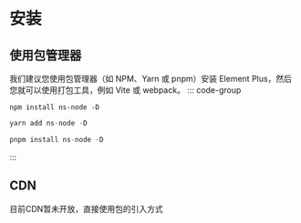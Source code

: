 # 安装

## 使用包管理器

我们建议您使用包管理器（如 NPM、Yarn 或 pnpm）安装 Element Plus，然后您就可以使用打包工具，例如 Vite 或 webpack。
::: code-group
```js{1}  [npm]
npm install ns-node -D
```
```js  [yarn]
yarn add ns-node -D
```
```js  [pnpm]
pnpm install ns-node -D
```
:::
## CDN
 目前CDN暂未开放，直接使用包的引入方式

```js{4}

```

